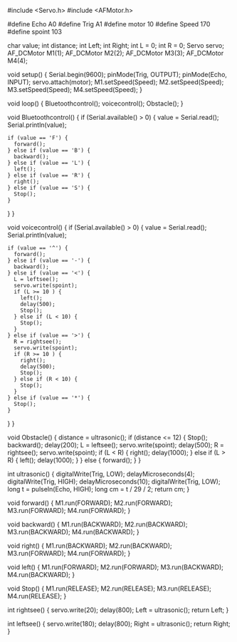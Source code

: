 #include <Servo.h> 
#include <AFMotor.h> 

#define Echo A0 
#define Trig A1 
#define motor 10 
#define Speed 170 
#define spoint 103 

char value; 
int distance; 
int Left; 
int Right; 
int L = 0; 
int R = 0; 
Servo servo; 
AF_DCMotor M1(1); 
AF_DCMotor M2(2); 
AF_DCMotor M3(3); 
AF_DCMotor M4(4); 

void setup() {
  Serial.begin(9600); 
  pinMode(Trig, OUTPUT); 
  pinMode(Echo, INPUT); 
  servo.attach(motor); 
  M1.setSpeed(Speed); 
  M2.setSpeed(Speed); 
  M3.setSpeed(Speed); 
  M4.setSpeed(Speed); 
}

void loop() {
  Bluetoothcontrol();
  voicecontrol();
  Obstacle();
}

void Bluetoothcontrol() {
  if (Serial.available() > 0) { 
    value = Serial.read(); 
    Serial.println(value); 
    
    if (value == 'F') {
      forward();
    } else if (value == 'B') {
      backward();
    } else if (value == 'L') {
      left();
    } else if (value == 'R') {
      right();
    } else if (value == 'S') {
      Stop();
    }
  }
}

void voicecontrol() {
  if (Serial.available() > 0) { 
    value = Serial.read(); 
    Serial.println(value); 
    
    if (value == '^') {
      forward();
    } else if (value == '-') {
      backward();
    } else if (value == '<') {
      L = leftsee();
      servo.write(spoint);
      if (L >= 10 ) {
        left();
        delay(500);
        Stop();
      } else if (L < 10) {
        Stop();
      }
    } else if (value == '>') {
      R = rightsee();
      servo.write(spoint);
      if (R >= 10 ) {
        right();
        delay(500);
        Stop();
      } else if (R < 10) {
        Stop();
      }
    } else if (value == '*') {
      Stop();
    }
  }
}

void Obstacle() {
  distance = ultrasonic(); 
  if (distance <= 12) { 
    Stop(); 
    backward(); 
    delay(200); 
    L = leftsee(); 
    servo.write(spoint); 
    delay(500); 
    R = rightsee(); 
    servo.write(spoint); 
    if (L < R) { 
      right(); 
      delay(1000); 
    } else if (L > R) { 
      left(); 
      delay(1000); 
    }
  } else {
    forward(); 
  }
}

int ultrasonic() {
  digitalWrite(Trig, LOW); 
  delayMicroseconds(4); 
  digitalWrite(Trig, HIGH); 
  delayMicroseconds(10); 
  digitalWrite(Trig, LOW); 
  long t = pulseIn(Echo, HIGH); 
  long cm = t / 29 / 2; 
  return cm; 
}

void forward() {
  M1.run(FORWARD);
  M2.run(FORWARD);
  M3.run(FORWARD);
  M4.run(FORWARD);
}

void backward() {
  M1.run(BACKWARD);
  M2.run(BACKWARD);
  M3.run(BACKWARD);
  M4.run(BACKWARD);
}

void right() {
  M1.run(BACKWARD);
  M2.run(BACKWARD);
  M3.run(FORWARD);
  M4.run(FORWARD);
}

void left() {
  M1.run(FORWARD);
  M2.run(FORWARD);
  M3.run(BACKWARD);
  M4.run(BACKWARD);
}

void Stop() {
  M1.run(RELEASE);
  M2.run(RELEASE);
  M3.run(RELEASE);
  M4.run(RELEASE);
}

int rightsee() {
  servo.write(20); 
  delay(800); 
  Left = ultrasonic(); 
  return Left; 
}

int leftsee() {
  servo.write(180); 
  delay(800); 
  Right = ultrasonic(); 
  return Right; 
}
